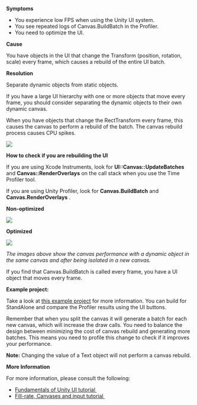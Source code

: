 

**Symptoms**


- You experience low FPS when using the Unity UI system.
- You see repeated logs of Canvas.BuildBatch in the Profiler.
- You need to optimize the UI.



**Cause**



You have objects in the UI that change the Transform (position, rotation, scale) every frame, which causes a rebuild of the entire UI batch.



**Resolution**



Separate dynamic objects from static objects.



If you have a large UI hierarchy with one or more objects that move every frame, you should consider separating the dynamic objects to their own dynamic canvas.



When you have objects that change the RectTransform every frame, this causes the canvas to perform a rebuild of the batch. The canvas rebuild process causes CPU spikes.



![](/hc/en-us/article_attachments/115000940506/Screenshot_1.png)



**How to check if you are rebuilding the UI**



If you are using Xcode Instruments, look for  **UI::Canvas::UpdateBatches**  and  **Canvas::RenderOverlays**  on the call stack when you use the Time Profiler tool.



If you are using Unity Profiler, look for  **Canvas.BuildBatch**  and  **Canvas.RenderOverlays** .



**Non-optimized**



![](/hc/en-us/article_attachments/115000919343/Screenshot_2.png)



**Optimized**



![](/hc/en-us/article_attachments/115000919363/Screenshot_3.png)



*The images above show the canvas performance with a dynamic object in the same canvas and after being isolated in a new canvas.*



If you find that Canvas.BuildBatch is called every frame, you have a UI object that moves every frame.



**Example project:**



Take a look at [this example project](http://files.unity3d.com/alejandro/CanvasDemo.zip) for more information. You can build for StandAlone and compare the Profiler results using the UI buttons.



Remember that when you split the canvas it will generate a batch for each new canvas, which will increase the draw calls. You need to balance the design between minimizing the cost of canvas rebuild and generating more batches. This means you need to profile this change to check if it improves your performance.



**Note:**  Changing the value of a Text object will not perform a canvas rebuild.



**More Information**



For more information, please consult the following:


- [Fundamentals of Unity UI tutorial ](https://unity3d.com/learn/tutorials/topics/best-practices/fundamentals-unity-ui?playlist=30089)
- [Fill-rate, Canvases and input tutorial ](https://unity3d.com/learn/tutorials/topics/best-practices/fill-rate-canvases-and-input)

